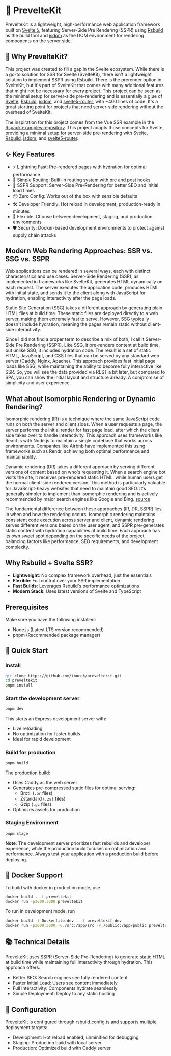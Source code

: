 # 🚀 PrevelteKit

PrevelteKit is a lightweight, high-performance web application framework built on [Svelte 5](https://svelte.dev/), featuring Server-Side Pre Rendering (SSPR) using [Rsbuild](https://rsbuild.dev/) as the build tool and [jsdom](https://github.com/jsdom/jsdom) as the DOM environment for rendering components on the server side.

## 🌟 Why PrevelteKit?
This project was created to fill a gap in the Svelte ecosystem. While there is a go-to solution for SSR for Svelte (SvelteKit), there isn't a lightweight solution to implement SSPR using Rsbuild. There is the prerender option in SvelteKit, but it's part of SvelteKit that comes with many additional features that might not be necessary for every project. This project can be seen as the minimal setup for server-side pre-rendering and is essentially a glue of  [Svelte](https://svelte.dev/), [Rsbuild](https://rsbuild.dev/), [jsdom](https://github.com/jsdom/jsdom), and [svelte5-router](https://github.com/mateothegreat/svelte5-router), with ~400 lines of code. It's a great starting point for projects that need server-side rendering without the overhead of SvelteKit.

The inspiration for this project comes from the Vue SSR example in the [Rspack examples repository](https://github.com/rspack-contrib/rspack-examples/blob/main/rsbuild/ssr-express/prod-server.mjs). This project adapts those concepts for Svelte, providing a minimal setup for server-side pre-rendering with [Svelte](https://svelte.dev/), [Rsbuild](https://rsbuild.dev/), [jsdom](https://github.com/jsdom/jsdom), and [svelte5-router](https://github.com/mateothegreat/svelte5-router).

## ✨ Key Features
 * ⚡️ Lightning Fast: Pre-rendered pages with hydration for optimal performance
 * 🎯 Simple Routing: Built-in routing system with pre and post hooks
 * 🔄 SSPR Support: Server-Side Pre-Rendering for better SEO and initial load times
 * 📦 Zero Config: Works out of the box with sensible defaults
 * 🛠️ Developer Friendly: Hot reload in development, production-ready in minutes
 * 🔧 Flexible: Choose between development, staging, and production environments
 * 🛡️ Security: Docker-based development environments to protect against supply chain attacks

## Modern Web Rendering Approaches: SSR vs. SSG vs. SSPR

Web applications can be rendered in several ways, each with distinct characteristics and use cases. Server-Side Rendering (SSR), as implemented in frameworks like SvelteKit, generates HTML dynamically on each request. The server executes the application code, produces HTML with initial state, and sends it to the client along with JavaScript for hydration, enabling interactivity after the page loads.

Static Site Generation (SSG) takes a different approach by generating plain HTML files at build time. These static files are deployed directly to a web server, making them extremely fast to serve. However, SSG typically doesn't include hydration, meaning the pages remain static without client-side interactivity.

Since I did not find a proper term to describe a mix of both, I call it Server-Side Pre Rendering (SSPR). Like SSG, it pre-renders content at build time, but unlike SSG, it includes hydration code. The result is a set of static HTML, JavaScript, and CSS files that can be served by any standard web server (Caddy, Nginx, Apache). This approach provides fast initial page loads like SSG, while maintaining the ability to become fully interactive like SSR. So, you will see the data provided via REST a bit later, but compared to SPA, you can show the initial layout and structure already. A compromise of simplicity and user experience.

## What about Isomorphic Rendering or Dynamic Rendering?

Isomorphic rendering (IR) is a technique where the same JavaScript code runs on both the server and client sides. When a user requests a page, the server performs the initial render for fast page load, after which the client side takes over to handle interactivity. This approach uses frameworks like React.js with Node.js to maintain a single codebase that works across environments. Companies like Airbnb have implemented this using frameworks such as Rendr, achieving both optimal performance and maintainability.

Dynamic rendering (DR) takes a different approach by serving different versions of content based on who's requesting it. When a search engine bot visits the site, it receives pre-rendered static HTML, while human users get the normal client-side rendered version. This method is particularly valuable for JavaScript-heavy websites that need to maintain good SEO. It's generally simpler to implement than isomorphic rendering and is actively recommended by major search engines like Google and Bing. [source](https://prerender.io/blog/isomorphic-rendering/)

The fundamental difference between these approaches (IR, DR, SSPR) lies in when and how the rendering occurs. Isomorphic rendering maintains consistent code execution across server and client, dynamic rendering serves different versions based on the user agent, and SSPR pre-generates static content with hydration capabilities at build time. Each approach has its own sweet spot depending on the specific needs of the project, balancing factors like performance, SEO requirements, and development complexity.

## Why Rsbuild + Svelte SSR?

- **Lightweight**: No complex framework overhead, just the essentials
- **Flexible**: Full control over your SSR implementation
- **Fast Builds**: Leverages Rsbuild's performance optimizations
- **Modern Stack**: Uses latest versions of Svelte and TypeScript

## Prerequisites

Make sure you have the following installed:
- Node.js (Latest LTS version recommended)
- pnpm (Recommended package manager)

## 🚦 Quick Start

### Install
```bash
git clone https://github.com/tbocek/preveltekit.git
cd preveltekit
pnpm install
```

### Start the development server
```bash
pnpm dev
```
This starts an Express development server with:
- Live reloading
- No optimization for faster builds
- Ideal for rapid development

### Build for production
```bash
pnpm build
```
The production build:
- Uses Caddy as the web server
- Generates pre-compressed static files for optimal serving:
    - Brotli (`.br` files)
    - Zstandard (`.zst` files)
    - Gzip (`.gz` files)
- Optimizes assets for production

### Staging Environment
```bash
pnpm stage
```

**Note**: The development server prioritizes fast rebuilds and developer experience, while the production build focuses on optimization and performance. Always test your application with a production build before deploying.

## 🐳 Docker Support

To build with docker in production mode, use

```bash
docker build . -t preveltekit
docker run -p3000:3000 preveltekit
```

To run in development mode, run

```bash
docker build -f Dockerfile.dev . -t preveltekit-dev
docker run -p3000:3000 -v./src:/app/src -v./public:/app/public preveltekit-dev
```

## 📚 Technical Details
PrevelteKit uses SSPR (Server-Side Pre-Rendering) to generate static HTML at build time while maintaining full interactivity through hydration. This approach offers:

 * Better SEO: Search engines see fully rendered content
 * Faster Initial Load: Users see content immediately
 * Full Interactivity: Components hydrate seamlessly
 * Simple Deployment: Deploy to any static hosting

## 🔧 Configuration
PrevelteKit is configured through rsbuild.config.ts and supports multiple deployment targets:

 * Development: Hot reload enabled, unminified for debugging
 * Staging: Production build with local server
 * Production: Optimized build with Caddy server
